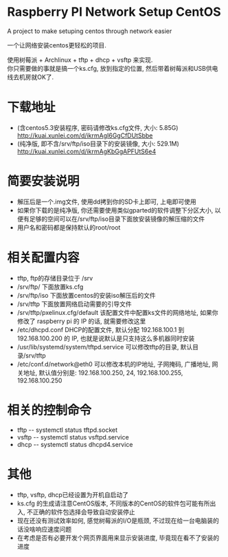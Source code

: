 Raspberry PI Network Setup CentOS
=================================

A project to make setuping centos through network easier<br />

一个让网络安装centos更轻松的项目.<br />

使用树莓派 + Archlinux + tftp + dhcp + vsftp 来实现.<br />
你只需要做的事就是搞一个ks.cfg, 放到指定的位置, 然后带着树莓派和USB供电线去机房就OK了.<br />

下载地址
================================

* (含centos5.3安装程序, 密码请修改ks.cfg文件, 大小: 5.85G) http://kuai.xunlei.com/d/ikrmAgI6GgCfDUtSbbe
* (纯净版, 即不含/srv/ftp/iso目录下的安装镜像, 大小: 529.1M) http://kuai.xunlei.com/d/ikrmAgKbGgAPFUtS6e4

简要安装说明
================================
* 解压后是一个.img文件, 使用dd拷到你的SD卡上即可, 上电即可使用
* 如果你下载的是纯净版, 你还需要使用类似gparted的软件调整下分区大小, 以便有足够的空间可以在/srv/ftp/iso目录下面放安装镜像的解压缩的文件
* 用户名和密码都是保持默认的root/root

相关配置内容
================================
* tftp, ftp的存储目录位于 /srv
* /srv/ftp/ 下面放置ks.cfg
* /srv/ftp/iso 下面放置centos的安装iso解压后的文件
* /srv/tftp 下面放置网络启动需要的引导文件
* /srv/tftp/pxelinux.cfg/default 该配置文件中配置ks文件的网络地址, 如果你修改了 raspberry pi 的 IP 的话, 就需要修改这里
* /etc/dhcpd.conf DHCP的配置文件, 默认分配 192.168.100.1 到 192.168.100.200 的 IP, 也就是说默认是只支持这么多机器同时安装
* /usr/lib/systemd/system/tftpd.service 可以修改tftp的目录, 默认目录/srv/tftp
* /etc/conf.d/network@eth0 可以修改本机的IP地址, 子网掩码, 广播地址, 网关地址, 默认值分别是: 192.168.100.250, 24, 192.168.100.255, 192.168.100.250

相关的控制命令
================================
* tftp -- systemctl status tftpd.socket
* vsftp -- systemctl status vsftpd.service
* dhcp -- systemctl status dhcpd4.service

其他
================================
* tftp, vsftp, dhcp已经设置为开机自启动了
* ks.cfg 的生成请注意CentOS版本, 不同版本的CentOS的软件包可能有所出入, 不正确的软件包选择会导致自动安装停止
* 现在还没有测试效率如何, 感觉树莓派的I/O是瓶颈, 不过现在给一台电脑装的话没啥响应速度问题
* 在考虑是否有必要开发个网页界面用来显示安装进度, 毕竟现在看不了安装的进度
